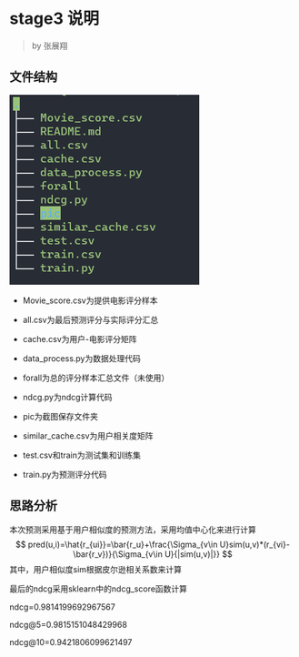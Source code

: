 # stage3 说明

> by 张展翔

## 文件结构



![tree](./pic/tree.png)

- Movie_score.csv为提供电影评分样本

- all.csv为最后预测评分与实际评分汇总

- cache.csv为用户-电影评分矩阵
- data_process.py为数据处理代码
- forall为总的评分样本汇总文件（未使用）
- ndcg.py为ndcg计算代码
- pic为截图保存文件夹
- similar_cache.csv为用户相关度矩阵
- test.csv和train为测试集和训练集
- train.py为预测评分代码

## 思路分析

本次预测采用基于用户相似度的预测方法，采用均值中心化来进行计算
$$
pred(u,i)=\hat{r_{ui}}=\bar{r_u}+\frac{\Sigma_{v\in U}sim(u,v)*(r_{vi}-\bar{r_v})}{\Sigma_{v\in U}{|sim(u,v)|}}
$$
其中，用户相似度sim根据皮尔逊相关系数来计算

最后的ndcg采用sklearn中的ndcg_score函数计算

ndcg=0.9814199692967567

ndcg@5=0.9815151048429968

ndcg@10=0.9421806099621497
